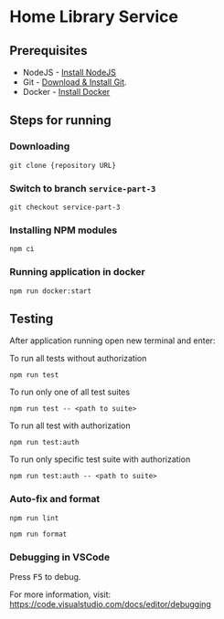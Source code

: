 # Home Library Service

## Prerequisites

- NodeJS - [Install NodeJS](https://nodejs.org/en/)
- Git - [Download & Install Git](https://git-scm.com/downloads).
- Docker - [Install Docker](https://docs.docker.com/engine/install/)

## Steps for running
### Downloading

```
git clone {repository URL}
```

### Switch to branch `service-part-3`

```
git checkout service-part-3
```

### Installing NPM modules

```
npm ci
```

### Running application in docker

```
npm run docker:start
```

## Testing

After application running open new terminal and enter:

To run all tests without authorization

```
npm run test
```

To run only one of all test suites

```
npm run test -- <path to suite>
```

To run all test with authorization

```
npm run test:auth
```

To run only specific test suite with authorization

```
npm run test:auth -- <path to suite>
```

### Auto-fix and format

```
npm run lint
```

```
npm run format
```

### Debugging in VSCode

Press <kbd>F5</kbd> to debug.

For more information, visit: https://code.visualstudio.com/docs/editor/debugging
